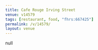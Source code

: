 ```yaml
---
title: Cafe Rouge Irving Street
venue: v14579
tags: [restaurant, food, "fhrs:667425"]
permalink: /v/14579/
layout: venue
---
```

null